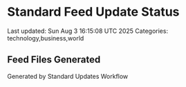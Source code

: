 # Standard Feed Update Status
Last updated: Sun Aug  3 16:15:08 UTC 2025
Categories: technology,business,world

## Feed Files Generated

Generated by Standard Updates Workflow
